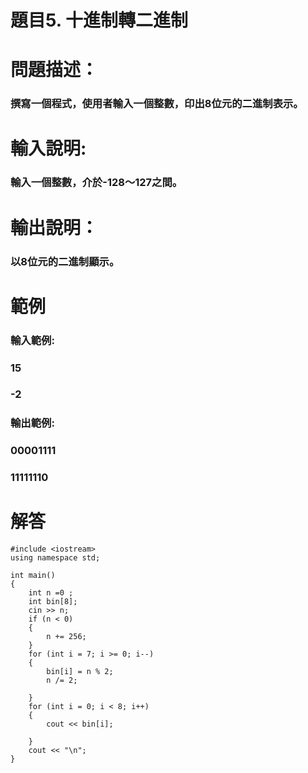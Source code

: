 # 題目5. 十進制轉二進制
# 問題描述：
###  撰寫一個程式，使用者輸入一個整數，印出8位元的二進制表示。

# 輸入說明:
### 輸入一個整數，介於-128～127之間。
# 輸出說明：
### 以8位元的二進制顯示。
# 範例

### 輸入範例:
### 15
### -2
### 輸出範例:
### 00001111
### 11111110

# 解答
``` 
#include <iostream>
using namespace std;

int main()
{
	int n =0 ;
	int bin[8];
	cin >> n;
	if (n < 0)
	{
		n += 256;
	}
	for (int i = 7; i >= 0; i--)
	{
		bin[i] = n % 2;
		n /= 2;

	}
	for (int i = 0; i < 8; i++)
	{
		cout << bin[i];

	}
	cout << "\n";
}


``` 

